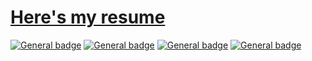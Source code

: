 # [Here's my resume](https://github.com/Diaresta/Andrew-Robles-Resume)
<a href="https://andrewrobles.dev/" target="_blank">[![General badge](https://img.shields.io/badge/Portfolio-c5d8a4.svg)](https://andrewrobles.dev/)</a> <a href="mailto:AndrewJordanRobles@gmail.com" target="_blank">[![General badge](https://img.shields.io/badge/Gmail-red.svg)](mailto:AndrewJordanRobles@gmail.com)</a> <a href="https://www.linkedin.com/in/andrew-robles/" target="_blank">[![General badge](https://img.shields.io/badge/LinkedIn-blue.svg)](https://www.linkedin.com/in/andrew-robles/)</a> <a href="https://drive.google.com/file/d/1JmxgubBkdJJ_0k5dg4baF_brgSA9tcXx/view?usp=sharing" target="_blank">[![General badge](https://img.shields.io/badge/Resume-blueviolet.svg)](https://drive.google.com/file/d/1JmxgubBkdJJ_0k5dg4baF_brgSA9tcXx/view?usp=sharing)</a>
